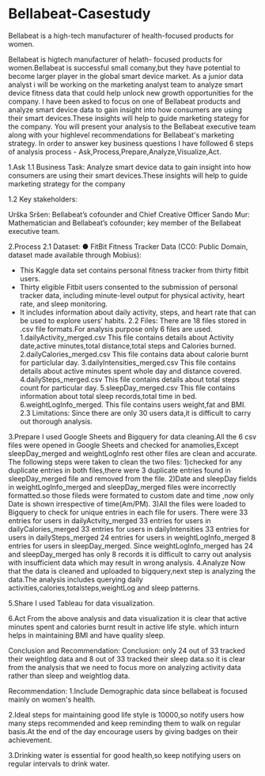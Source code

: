 # Bellabeat-Casestudy
Bellabeat is a high-tech manufacturer of health-focused products for women.

Bellabeat is higtech manufacturer of helath- focused products for women.Bellabeat is successful small comany,but they have potential to become larger player in the global smart device market. As a junior data analyst i will be working on the marketing analyst team to analyze smart device fitness data that could help unlock new growth opportunities for the company. I have been asked to focus on one of Bellabeat products and analyze smart device data to gain insight into how consumers are using their smart devices.These insights will help to guide marketing stategy for the company. You will present your analysis to the Bellabeat executive team along with your highlevel recommendations for Bellabeat's marketing strategy. In order to answer key business questions I have followed 6 steps of analysis process - Ask,Process,Prepare,Analyze,Visualize,Act.

1.Ask
1.1 Business Task: Analyze smart device data to gain insight into how consumers are using their smart devices.These insights will help to guide marketing strategy for the company

1.2 Key stakeholders:

Urška Sršen: Bellabeat’s cofounder and Chief Creative Officer Sando Mur: Mathematician and Bellabeat’s cofounder; key member of the Bellabeat executive team.

2.Process
2.1 Dataset:
● FitBit Fitness Tracker Data (CC0: Public Domain, dataset made available through Mobius):
 * This Kaggle data set contains personal fitness tracker from thirty fitbit users.
 * Thirty eligible Fitbit users consented to the submission of
   personal tracker data, including minute-level output for physical activity, heart rate, and sleep monitoring. 
 * It includes information about daily activity, steps, and heart rate that can be used to explore users’ habits.
2.2 Files:
    There are 18 files stored in .csv file formats.For analysis purpose only 6 files are used.
     1.dailyActivity_merged.csv
       This file contains details about Activity date,active minutes,total distance,total steps and Calories burned.
     2.dailyCalories_merged.csv
      This file contains data about calorie burnt for particlular day.
     3.dailyIntensities_merged.csv
       This file contains details about active minutes spent whole day and distance covered.
     4.dailySteps_merged.csv
       This file contains details about total steps count for particular day.
     5.sleepDay_merged.csv
        This file contains information about total sleep records,total time in bed.
     6.weightLogInfo_merged.
       This file contains users weight,fat and BMI.
2.3 Limitations:
    Since there are only 30 users data,it is difficult to carry out thorough analysis.

3.Prepare
I used Google Sheets and Bigquery for data cleaning.All the 6 csv files were opened in Google Sheets and checked for anamolies,Except sleepDay_merged and weightLogInfo rest other files are clean and accurate.
The following steps were taken to clean the two files:
1)checked for any duplicate entries in both files,there were 3 duplicate entries found in sleepDay_merged file and removed from the file.
2)Date and sleepDay fields in weightLogInfo_merged and sleepDay_merged files were incorrectly formatted.so those fileds were formated to custom date and time ,now only Date is shown irrespective of time(Am/PM).
3)All the files were loaded to Bigquery to check for unique entries in each file for users.
    There were 
    33 entries for users in dailyActvity_merged 
    33 entries for users in dailyCalories_merged
    33 entries for users in dailyIntensities
    33 entries for users in dailySteps_merged
    24 entries for users in weightLogInfo_merged 
    8 entries for users in sleepDay_merged.
    Since weightLogInfo_merged has 24 and sleepDay_merged has only 8 records it is difficult to carry out analysis with insufficient data which may result in wrong analysis.
4.Analyze
 Now that the data is cleaned and uploaded to bigquery,next step is analyzing the data.The analysis includes querying daily                              activities,calories,totalsteps,weightLog and sleep patterns.
 
5.Share
I used Tableau for data visualization.

6.Act
From the above analysis and data visualization it is clear that active minutes spent and calories burnt result in active life style. which inturn helps in maintaining BMI and have quality sleep.

Conclusion and Recommendation:
Conclusion:
only 24 out of 33 tracked their weightlog data and 8 out of 33 tracked their sleep data.so it is clear from the analysis that we need to focus more on analyzing activity data rather than sleep and weightlog data.

Recommendation:
1.Include Demographic data since bellabeat is focused mainly on women's health.

2.Ideal steps for maintaining good life style is 10000,so notify users how many steps recommended and keep reminding them to walk on regular basis.At the end of the day encourage users by giving badges on their achievement.

3.Drinking water is essential for good health,so keep notifying users on regular intervals to drink water.
